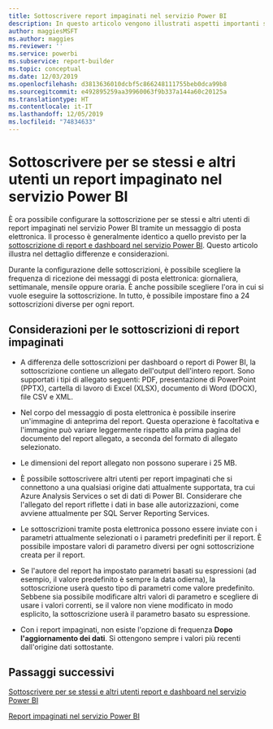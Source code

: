 ```yaml
---
title: Sottoscrivere report impaginati nel servizio Power BI
description: In questo articolo vengono illustrati aspetti importanti sulla sottoscrizione di report impaginati nel servizio Power BI.
author: maggiesMSFT
ms.author: maggies
ms.reviewer: ''
ms.service: powerbi
ms.subservice: report-builder
ms.topic: conceptual
ms.date: 12/03/2019
ms.openlocfilehash: d3813636010dcbf5c866248111755beb0dca99b8
ms.sourcegitcommit: e492895259aa39960063f9b337a144a60c20125a
ms.translationtype: HT
ms.contentlocale: it-IT
ms.lasthandoff: 12/05/2019
ms.locfileid: "74834633"
---
```

# <a name="subscribe-yourself-and-others-to-paginated-reports-in-the-power-bi-service"></a>Sottoscrivere per se stessi e altri utenti un report impaginato nel servizio Power BI 

È ora possibile configurare la sottoscrizione per se stessi e altri utenti di report impaginati nel servizio Power BI tramite un messaggio di posta elettronica. Il processo è generalmente identico a quello previsto per la [sottoscrizione di report e dashboard nel servizio Power BI](end-user-subscribe.md). Questo articolo illustra nel dettaglio differenze e considerazioni. 

Durante la configurazione delle sottoscrizioni, è possibile scegliere la frequenza di ricezione dei messaggi di posta elettronica: giornaliera, settimanale, mensile oppure oraria. È anche possibile scegliere l'ora in cui si vuole eseguire la sottoscrizione. In tutto, è possibile impostare fino a 24 sottoscrizioni diverse per ogni report. 

## <a name="considerations-for-paginated-report-subscriptions"></a>Considerazioni per le sottoscrizioni di report impaginati 

- A differenza delle sottoscrizioni per dashboard o report di Power BI, la sottoscrizione contiene un allegato dell'output dell'intero report.  Sono supportati i tipi di allegato seguenti: PDF, presentazione di PowerPoint (PPTX), cartella di lavoro di Excel (XLSX), documento di Word (DOCX), file CSV e XML.

- Nel corpo del messaggio di posta elettronica è possibile inserire un'immagine di anteprima del report.  Questa operazione è facoltativa e l'immagine può variare leggermente rispetto alla prima pagina del documento del report allegato, a seconda del formato di allegato selezionato. 

- Le dimensioni del report allegato non possono superare i 25 MB. 

- È possibile sottoscrivere altri utenti per report impaginati che si connettono a una qualsiasi origine dati attualmente supportata, tra cui Azure Analysis Services o set di dati di Power BI. Considerare che l'allegato del report riflette i dati in base alle autorizzazioni, come avviene attualmente per SQL Server Reporting Services. 

- Le sottoscrizioni tramite posta elettronica possono essere inviate con i parametri attualmente selezionati o i parametri predefiniti per il report.  È possibile impostare valori di parametro diversi per ogni sottoscrizione creata per il report. 

- Se l'autore del report ha impostato parametri basati su espressioni (ad esempio, il valore predefinito è sempre la data odierna), la sottoscrizione userà questo tipo di parametri come valore predefinito. Sebbene sia possibile modificare altri valori di parametro e scegliere di usare i valori correnti, se il valore non viene modificato in modo esplicito, la sottoscrizione userà il parametro basato su espressione.

- Con i report impaginati, non esiste l'opzione di frequenza **Dopo l'aggiornamento dei dati**. Si ottengono sempre i valori più recenti dall'origine dati sottostante. 

## <a name="next-steps"></a>Passaggi successivi

[Sottoscrivere per se stessi e altri utenti report e dashboard nel servizio Power BI](../service-report-subscribe.md)

[Report impaginati nel servizio Power BI](end-user-paginated-report.md)

